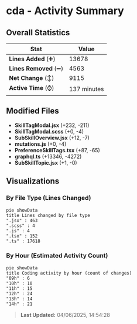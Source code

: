 # cda - Activity Summary 

## Overall Statistics

| Stat                   | Value                                                             |
| ---------------------- | ----------------------------------------------------------------- |
| **Lines Added** (➕)   | 13678                                          |
| **Lines Removed** (➖) | 4563                                        |
| **Net Change** (↕)    | 9115                |
| **Active Time** (⌚)   | 137 minutes |


## Modified Files
- **SkillTagModal.jsx** (+232, -211)
- **SkillTagModal.scss** (+0, -4)
- **SubSkillOverview.jsx** (+12, -7)
- **mutations.js** (+0, -4)
- **PreferenceSkillTags.tsx** (+87, -65)
- **graphql.ts** (+13346, -4272)
- **SubSkillTopic.jsx** (+1, -0)

## Visualizations

### By File Type (Lines Changed)

```mermaid
pie showData
title Lines changed by file type
".jsx" : 463
".scss" : 4
".js" : 4
".tsx" : 152
".ts" : 17618
```

### By Hour (Estimated Activity Count)

```mermaid
pie showData
title Coding activity by hour (count of changes)
"09h" : 6
"10h" : 10
"11h" : 15
"12h" : 24
"13h" : 14
"14h" : 21
```


> **Last Updated:** 04/06/2025, 14:54:28